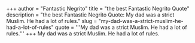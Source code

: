+++
author = "Fantastic Negrito"
title = "the best Fantastic Negrito Quote"
description = "the best Fantastic Negrito Quote: My dad was a strict Muslim. He had a lot of rules."
slug = "my-dad-was-a-strict-muslim-he-had-a-lot-of-rules"
quote = '''My dad was a strict Muslim. He had a lot of rules.'''
+++
My dad was a strict Muslim. He had a lot of rules.
